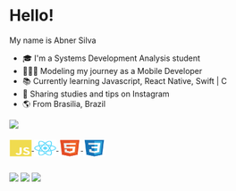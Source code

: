 # Hello! 	

My name is Abner Silva            
- :mortar_board: I'm a Systems Development Analysis student                              
- 👨🏽‍💻 Modeling my journey as a Mobile Developer
- :books: Currently learning Javascript, React Native, Swift | C
- 🧠 Sharing studies and tips on Instagram
- :earth_americas: From Brasilia, Brazil



<div>
  <a href="https://github.com/euabnerdev">
  <img height="180em" src="https://github-readme-stats.vercel.app/api?username=euabnerdev&show_icons=true&theme=radical&include_all_commits=true&count_private=true"/>
 
<div>

<div style="display: inline_block"><br>
  <img align="center" alt="Rafa-Js" height="30" width="40" src="https://raw.githubusercontent.com/devicons/devicon/master/icons/javascript/javascript-plain.svg">
  <img align="center" alt="Rafa-React" height="30" width="40" src="https://raw.githubusercontent.com/devicons/devicon/master/icons/react/react-original.svg">
  <img align="center" alt="Rafa-HTML" height="30" width="40" src="https://raw.githubusercontent.com/devicons/devicon/master/icons/html5/html5-original.svg">
  <img align="center" alt="Rafa-CSS" height="30" width="40" src="https://raw.githubusercontent.com/devicons/devicon/master/icons/css3/css3-original.svg">
 
</div>
 
##    
    
 <div> 
  
  <a href="https://www.instagram.com/euabner.dev/" target="_blank"><img src="https://img.shields.io/badge/-Instagram-%23E4405F?style=for-the-badge&logo=instagram&logoColor=white" target="_blank"></a>
 <a href="https://discord.com/" target="_blank"><img src="https://img.shields.io/badge/Discord-7289DA?style=for-the-badge&logo=discord&logoColor=white" target="_blank"></a> 
     <a href="https://www.linkedin.com/in/abner-silva-16a208249/" target="_blank"><img src="https://img.shields.io/badge/-LinkedIn-%230077B5?style=for-the-badge&logo=linkedin&logoColor=white" target="_blank"></a> 
 
 
 
</div>

